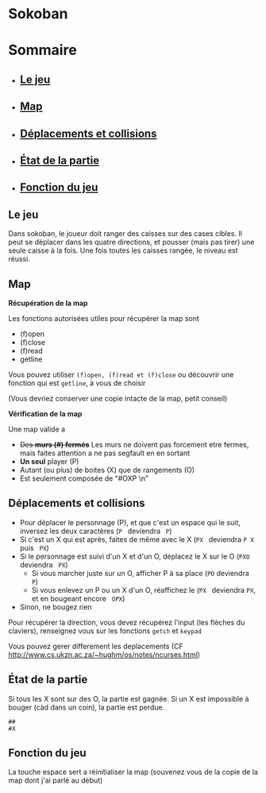 # Sokoban

# Sommaire
* ## [Le jeu](https://github.com/Adaiki/EPITECH-2023/blob/master/sokoban.md#le-jeu-1)
* ## [Map](https://github.com/Adaiki/EPITECH-2023/blob/master/sokoban.md#map-1)
* ## [Déplacements et collisions](https://github.com/Adaiki/EPITECH-2023/blob/master/sokoban.md#déplacements-et-collisions-1)
* ## [État de la partie](https://github.com/Adaiki/EPITECH-2023/blob/master/sokoban.md#état-de-la-partie-1)
* ## [Fonction du jeu](https://github.com/Adaiki/EPITECH-2023/blob/master/sokoban.md#fonction-du-jeu-1)

## Le jeu

Dans sokoban, le joueur doit ranger des caisses sur des cases cibles. Il peut se déplacer dans les quatre directions, et pousser (mais pas tirer) une seule caisse à la fois. Une fois toutes les caisses rangée, le niveau est réussi.


## Map

**Récupération de la map**

Les fonctions autorisées utiles pour récupérer la map sont

* (f)open
* (f)close
* (f)read
* getline

Vous pouvez utiliser `(f)open, (f)read et (f)close` ou découvrir une fonction qui est `getline`, à vous de choisir

(Vous devriez conserver une copie intacte de la map, petit conseil)

**Vérification de la map**

Une map valide a 

* ~~Des **murs (#) fermés**~~ Les murs ne doivent pas forcement etre fermes, mais faites attention a ne pas segfault en en sortant
* **Un seul** player (P)
* Autant (ou plus) de boites (X) que de rangements (O)
* Est seulement composée de "#OXP \n"

## Déplacements et collisions

* Pour déplacer le personnage (P), et que c'est un espace qui le suit, inversez les deux caractères (`P ` deviendra ` P`)
* Si c'est un X qui est après, faites de même avec le X (`PX ` deviendra `P X` puis ` PX`)
* Si le personnage est suivi d'un X et d'un O, déplacez le X sur le O (`PXO` deviendra ` PX`)
	* Si vous marcher juste sur un O, afficher P à sa place (`PO` deviendra ` P`)
	* Si vous enlevez un P ou un X d'un O, réaffichez le (`PX ` deviendra ` PX `, et en bougeant encore ` OPX`)
* Sinon, ne bougez rien
	
Pour récupérer la direction, vous devez récupérez l'input (les flèches du claviers), renseignez vous sur les fonctions `getch` et `keypad`
	
Vous pouvez gerer differement les deplacements (CF http://www.cs.ukzn.ac.za/~hughm/os/notes/ncurses.html)

## État de la partie

Si tous les X sont sur des O, la partie est gagnée.
Si un X est impossible à bouger (càd dans un coin), la partie est perdue.

```
##
#X
```

## Fonction du jeu

La touche espace sert a réinitialiser la map (souvenez vous de la copie de la map dont j'ai parlé au début)

